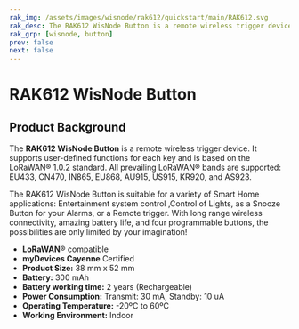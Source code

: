 ```yaml
---
rak_img: /assets/images/wisnode/rak612/quickstart/main/RAK612.svg
rak_desc: The RAK612 WisNode Button is a remote wireless trigger device. It supports user-defined functions for each key and is based on the LoRaWAN® 1.0.2 standard. 
rak_grp: [wisnode, button]
prev: false
next: false
---
```

# RAK612 WisNode Button

<rk-img
  src="/assets/images/wisnode/rak612/quickstart/main/RAK612.svg"
  width="60%"
  figure-number="1"
  caption="RAK612 WisNode Button"
/>

## Product Background

The **RAK612 WisNode Button** is a remote wireless trigger device. It supports user-defined functions for each key and is based on the LoRaWAN® 1.0.2 standard. All prevailing LoRaWAN® bands are supported: EU433, CN470, IN865, EU868, AU915, US915, KR920, and AS923.

The RAK612 WisNode Button is suitable for a variety of Smart Home applications: Entertainment system control ,Control of Lights, as a Snooze Button for your Alarms, or a Remote trigger. With long range wireless connectivity, amazing battery life, and four programmable buttons, the possibilities are only limited by your imagination!

<rk-btn
  src="/Product-Categories/WisNode/RAK612/Quickstart/"
  label="Get Started with RAK612 WisNode Button"
/>

- **LoRaWAN**® compatible
- **myDevices Cayenne** Certified
- **Product Size:** 38 mm x 52 mm
- **Battery:** 300 mAh
- **Battery working time:** 2 years (Rechargeable)
- **Power Consumption:** Transmit: 30 mA, Standby: 10 uA
- **Operating Temperature:** -20ºC to 60ºC
- **Working Environment:** Indoor
